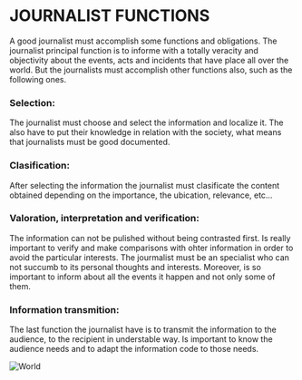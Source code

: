  
 # **JOURNALIST FUNCTIONS**

A good journalist must accomplish some functions and obligations. The journalist principal function is to informe with a totally veracity and objectivity about the events, acts and incidents that have place all over the world. But the journalists must accomplish other functions also, such as the following ones. 

### Selection: 

The journalist must choose and select the information and localize it. The also have to put their knowledge in relation with the society, what means that journalists must be good documented. 

### Clasification: 

After selecting the information the journalist must clasificate the content obtained depending on the importance, the ubication, relevance, etc…

### Valoration, interpretation and verification: 

The information can not be pulished without being contrasted first. Is really important to verify and make comparisons with ohter information in order to avoid the particular interests. The jourmalist must be an specialist who can not succumb to its personal thoughts and interests. Moreover, is so important to inform about all the events it happen and not only some of them.

### Information transmition:
The last function the journalist have is to transmit the information to the audience, to the recipient in understable way. Is important to know the audience needs and to adapt the information code to those needs.

![World](https://www.ucas.com/ucas/after-gcses/find-career-ideas/explore-jobs/job-profile/magazine-journalist)

